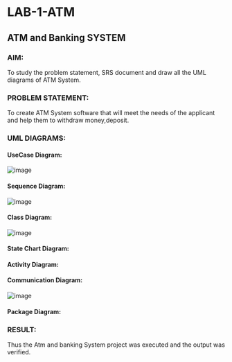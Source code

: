 # LAB-1-ATM
## ATM and Banking SYSTEM
### AIM: 
To study the problem statement, SRS document and draw all the UML diagrams of ATM
System.
### PROBLEM STATEMENT:
To create ATM System software that will meet the needs of the applicant and help them
to withdraw money,deposit.
### UML DIAGRAMS:
#### UseCase Diagram:
![image](https://github.com/Prajeeth17/LAB-1-ATM/assets/120513885/3e79ff84-b70b-47ca-86ba-11de3ecfe35e)
#### Sequence Diagram:
![image](https://github.com/Prajeeth17/LAB-1-ATM/assets/120513885/84c702a2-e8cd-4992-8417-a8d3b082b381)

#### Class Diagram:
![image](https://github.com/Prajeeth17/LAB-1-ATM/assets/120513885/26aeb8dd-dbb0-46d8-a7a9-40e3f4d4c295)
#### State Chart Diagram:

#### Activity Diagram:

#### Communication Diagram:
![image](https://github.com/Prajeeth17/LAB-1-ATM/assets/120513885/c20b01ee-d820-42f4-a881-9e5c8add72a6)

#### Package Diagram:

### RESULT: 
Thus the Atm and banking System project was executed and the output was verified.
